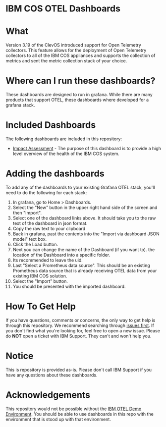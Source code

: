 # IBM COS OTEL Dashboards

# What

Version 3.19 of the ClevOS introduced support for Open Telemetry collectors. This feature allows for the deployment of Open Telemetry collectors to all of the IBM COS appliances and supports the collection of metrics and sent the metric collection stack of your choice.

# Where can I run these dashboards?

These dashboards are designed to run in grafana.  While there are many products that support OTEL, these dashboards where developed for a grafana stack.

# Included Dashboards

The following dashboards are included in this repository:

* [Impact Assessment](https://raw.githubusercontent.com/bcleonard/ibm_cos_otel_dashboards/refs/heads/main/ImpactAssessment.json) - The purpose of this dashboard is to provide a high level overview of the health of the IBM COS system.

# Adding the dashboards

To add any of the dashboards to your existing Grafana OTEL stack, you'll need to do the following for each stack:

1. In grafana, go to Home > Dashboards.
1. Select the "New" button in the upper right hand side of the screen and then "Import".
1. Select one of the dashboard links above.  It should take you to the raw text of the dashboard in json format.
1. Copy the raw text to your clipboard
1. Back in grafana, past the contents into the "Import via dashboard JSON model" text box.
1. Click the Load button.
1. Next you can change the name of the Dashboard (if you want to). the location of the Dashboard into a specific folder.
1. Its recommended to leave the uid.
1. Last "Select a Prometheus data source". This should be an existing Prometheus data source that is already receiving OTEL data from your existing IBM COS solution.
1. Select the "Import" button.
1. You should be presented with the imported dashboard.

# How To Get Help

If you have questions, comments or concerns, the only way to get help is through this repository.  We recommend searching through [issues first](https://github.com/bcleonard/ibm_cos_otel_dashboards/issues).   If you don't find what you're looking for, feel free to open a new issue.   Please do **NOT** open a ticket with IBM Support.   They can't and won't help you.

# Notice

This is repository is provided as-is.  Please don't call IBM Support if you have any questions about these dashboards.

# Acknowledgements

This repository would not be possible without the [IBM OTEL Demo Environment](https://github.com/bcleonard/ibm_otel_demo_environment).  You should be able to use dashboards in this repo with the environment that is stood up with that environment.
